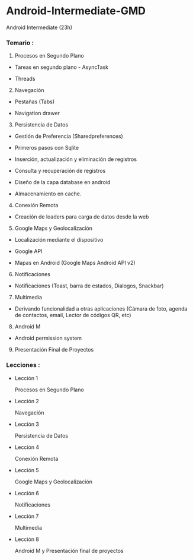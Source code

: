 # Android-Intermediate-GMD
Android Intermediate (23h)

### Temario :

1. Procesos en Segundo Plano

  - Tareas en segundo plano - AsyncTask

  - Threads

2. Navegación

  - Pestañas (Tabs)

  - Navigation drawer

3. Persistencia de Datos

  - Gestión de Preferencia (Sharedpreferences)

  - Primeros pasos con Sqlite

  - Inserción, actualización y eliminación de registros

  - Consulta y recuperación de registros

  - Diseño de la capa database en android

  - Almacenamiento en cache.

4. Conexión Remota

  - Creación de loaders para carga de datos desde la web

5. Google Maps y Geolocalización

  - Localización mediante el dispositivo

  - Google API

  - Mapas en Android (Google Maps Android API v2)

6. Notificaciones

  - Notificaciones (Toast, barra de estados, Dialogos, Snackbar)

7. Multimedia

  - Derivando funcionalidad a otras aplicaciones (Cámara de foto, agenda de contactos, email, Lector de códigos QR, etc)

8. Android M

  - Android permission system

9. Presentación Final de Proyectos

### Lecciones :

- Lección 1 
  
  Procesos en Segundo Plano
  
- Lección 2 
  
  Navegación
  
- Lección 3
  
  Persistencia de Datos
  
- Lección 4 
  
  Conexión Remota
  
- Lección 5
  
  Google Maps y Geolocalización
  
- Lección 6
  
  Notificaciones
  
- Lección 7

  Multimedia
  
- Lección 8

  Android M y Presentación final de proyectos
  
  
